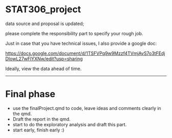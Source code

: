 # STAT306_project

data source and proposal is updated;

please complete the responsibility part to specify your rough job.

Just in case that you have technical issues, I also provide a google doc:

https://docs.google.com/document/d/1TSFVPq9w9Mzzf4TVmjAvS7o3tFEdjDIowL27wFlYXNw/edit?usp=sharing

Ideally, view the data ahead of time.

---------------------
# Final phase

- use the finalProject.qmd to code, leave ideas and comments clearly in the qmd.
- Draft the report in the qmd.
- start to do the exploratory analysis and draft this part.
- start early, finish early :)
